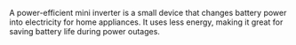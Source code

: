 A power-efficient mini inverter is a small device that changes battery power into electricity for home appliances. It uses less energy, making it great for saving battery life during power outages.
